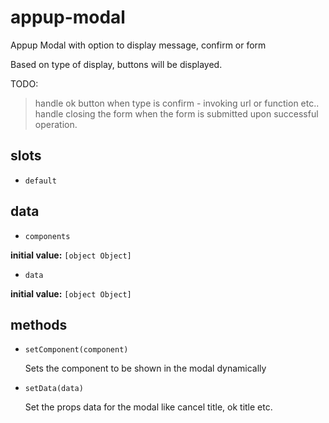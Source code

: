 # appup-modal 

Appup Modal with option to display message, confirm or form

Based on type of display, buttons will be displayed.

TODO:
> handle ok button when type is confirm - invoking url or function etc..
> handle closing the form when the form is submitted upon successful operation. 

## slots 

- `default` 

## data 

- `components` 

**initial value:** `[object Object]` 

- `data` 

**initial value:** `[object Object]` 

## methods 

- `setComponent(component)` 

  Sets the component to be shown in the modal dynamically 

- `setData(data)` 

  Set the props data for the modal like cancel title, ok title etc. 

